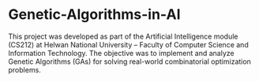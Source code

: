 # Genetic-Algorithms-in-AI
This project was developed as part of the Artificial Intelligence module (CS212) at Helwan National University – Faculty of Computer Science and Information Technology. The objective was to implement and analyze Genetic Algorithms (GAs) for solving real-world combinatorial optimization problems. 
